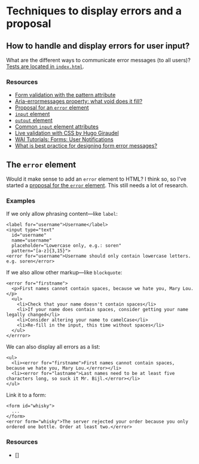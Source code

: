 # Techniques to display errors and a proposal

## How to handle and display errors for user input?

What are the different ways to communicate error messages (to all users)? [Tests are located in `index.html`](https://rawgit.com/MichielBijl/error/master/tests/index.html).

### Resources

* [Form validation with the pattern attribute](http://webdesign.tutsplus.com/tutorials/html5-form-validation-with-the-pattern-attribute--cms-25145)
* [Aria-errormessages property: what void does it fill?](https://github.com/w3c/aria/issues/128)
* [Proposal for an `error` element](https://gitter.im/w3c/a11ySlackers?at=56783de1091b6f9e043a1294)
* [`input` element](http://www.w3.org/TR/html5/forms.html#the-input-element)
* [`output` element](http://www.w3.org/TR/html5/forms.html#the-output-element)
* [Common `input` element attributes](http://www.w3.org/TR/html5/forms.html#common-input-element-attributes)
* [Live validation with CSS by Hugo Giraudel](http://codepen.io/HugoGiraudel/pen/b3274eb0bf93bed79afeafd30b7a33f1)
* [WAI Tutorials: Forms: User Notifications](http://www.w3.org/WAI/tutorials/forms/notifications/)
* [What is best practice for designing form error messages?](http://ux.stackexchange.com/questions/26173/what-is-best-practice-for-designing-form-error-messages)

## The `error` element

Would it make sense to add an `error` element to HTML? I think so, so I've started a [proposal for the `error` element](https://rawgit.com/MichielBijl/error/master/proposal/index.html). This still needs a lot of research.

### Examples

If we only allow phrasing content—like `label`:

```
<label for="username">Username</label>
<input type="text"
  id="username"
  name="username"
  placeholder="Lowercase only, e.g.: soren"
  pattern="[a-z]{3,15}">
<error for="username">Username should only contain lowercase letters. e.g. soren</error>
```

If we also allow other markup—like `blockquote`:

```
<error for="firstname">
  <p>First names cannot contain spaces, because we hate you, Mary Lou.</p>
  <ul>
    <li>Check that your name doesn't contain spaces</li>
    <li>If your name does contain spaces, consider getting your name legally changed</li>
    <li>Consider altering your name to camelCase</li>
    <li>Re-fill in the input, this time without spaces</li>
  </ul>
</errror>
```

We can also display all errors as a list:

```
<ul>
  <li><error for="firstname">First names cannot contain spaces, because we hate you, Mary Lou.</error></li>
  <li><error for="lastname">Last names need to be at least five characters long, so suck it Mr. Bijl.</error></li>
</ul>
```

Link it to a form:

```
<form id="whisky">
  ...
</form>
<error form="whisky">The server rejected your order because you only ordered one bottle. Order at least two.</error>
```

### Resources

* []
